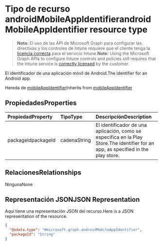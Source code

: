 # <a name="androidmobileappidentifier-resource-type"></a><span data-ttu-id="44b0c-101">Tipo de recurso androidMobileAppIdentifier</span><span class="sxs-lookup"><span data-stu-id="44b0c-101">androidMobileAppIdentifier resource type</span></span>

> <span data-ttu-id="44b0c-102">**Nota:** El uso de las API de Microsoft Graph para configurar las directivas y los controles de Intune requiere que el cliente tenga la [licencia correcta](https://go.microsoft.com/fwlink/?linkid=839381) para el servicio Intune.</span><span class="sxs-lookup"><span data-stu-id="44b0c-102">**Note:** Using the Microsoft Graph APIs to configure Intune controls and policies still requires that the Intune service is [correctly licensed](https://go.microsoft.com/fwlink/?linkid=839381) by the customer.</span></span>

<span data-ttu-id="44b0c-103">El identificador de una aplicación móvil de Android.</span><span class="sxs-lookup"><span data-stu-id="44b0c-103">The identifier for an Android app.</span></span>

<span data-ttu-id="44b0c-104">Hereda de [mobileAppIdentifier](../resources/intune_mam_mobileappidentifier.md)</span><span class="sxs-lookup"><span data-stu-id="44b0c-104">Inherits from [mobileAppIdentifier](../resources/intune_mam_mobileappidentifier.md)</span></span>

## <a name="properties"></a><span data-ttu-id="44b0c-105">Propiedades</span><span class="sxs-lookup"><span data-stu-id="44b0c-105">Properties</span></span>
|<span data-ttu-id="44b0c-106">Propiedad</span><span class="sxs-lookup"><span data-stu-id="44b0c-106">Property</span></span>|<span data-ttu-id="44b0c-107">Tipo</span><span class="sxs-lookup"><span data-stu-id="44b0c-107">Type</span></span>|<span data-ttu-id="44b0c-108">Descripción</span><span class="sxs-lookup"><span data-stu-id="44b0c-108">Description</span></span>|
|:---|:---|:---|
|<span data-ttu-id="44b0c-109">packageId</span><span class="sxs-lookup"><span data-stu-id="44b0c-109">packageId</span></span>|<span data-ttu-id="44b0c-110">cadena</span><span class="sxs-lookup"><span data-stu-id="44b0c-110">String</span></span>|<span data-ttu-id="44b0c-111">El identificador de una aplicación, como se especifica en la Play Store.</span><span class="sxs-lookup"><span data-stu-id="44b0c-111">The identifier for an app, as specified in the play store.</span></span>|

## <a name="relationships"></a><span data-ttu-id="44b0c-112">Relaciones</span><span class="sxs-lookup"><span data-stu-id="44b0c-112">Relationships</span></span>
<span data-ttu-id="44b0c-113">Ninguna</span><span class="sxs-lookup"><span data-stu-id="44b0c-113">None</span></span>
## <a name="json-representation"></a><span data-ttu-id="44b0c-114">Representación JSON</span><span class="sxs-lookup"><span data-stu-id="44b0c-114">JSON Representation</span></span>
<span data-ttu-id="44b0c-115">Aquí tiene una representación JSON del recurso.</span><span class="sxs-lookup"><span data-stu-id="44b0c-115">Here is a JSON representation of the resource.</span></span>
<!-- {
  "blockType": "resource",
  "@odata.type": "microsoft.graph.androidMobileAppIdentifier"
}
-->
``` json
{
  "@odata.type": "#microsoft.graph.androidMobileAppIdentifier",
  "packageId": "String"
}
```



